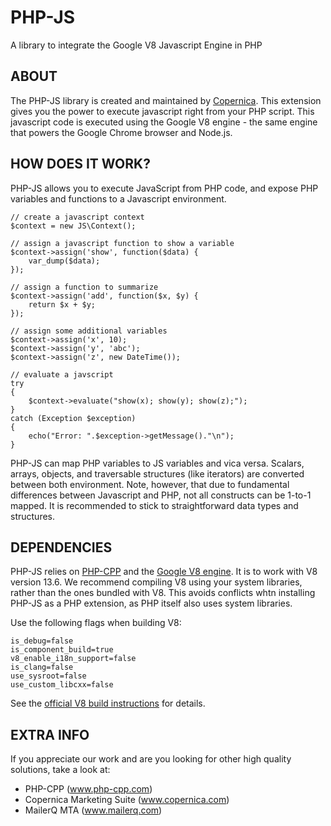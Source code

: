 # PHP-JS

A library to integrate the Google V8 Javascript Engine in PHP

## ABOUT

The PHP-JS library is created and maintained by [Copernica](https://www.copernica.com). This extension
gives you the power to execute javascript right from your PHP script.
This javascript code is executed using the Google V8 engine - the same engine
that powers the Google Chrome browser and Node.js.


## HOW DOES IT WORK?

PHP-JS allows you to execute JavaScript from PHP code, and expose PHP variables
and functions to a Javascript environment. 

```
// create a javascript context
$context = new JS\Context();

// assign a javascript function to show a variable
$context->assign('show', function($data) {
    var_dump($data);
});

// assign a function to summarize
$context->assign('add', function($x, $y) {
    return $x + $y;
});

// assign some additional variables
$context->assign('x', 10);
$context->assign('y', 'abc');
$context->assign('z', new DateTime());

// evaluate a javscript
try
{
    $context->evaluate("show(x); show(y); show(z);");
}
catch (Exception $exception)
{
    echo("Error: ".$exception->getMessage()."\n");
}
```

PHP-JS can map PHP variables to JS variables and vica versa. Scalars, arrays, objects,
and traversable structures (like iterators) are converted between both environment. Note,
however, that due to fundamental differences between Javascript and PHP, not all
constructs can be 1-to-1 mapped. It is recommended to stick to straightforward
data types and structures.


## DEPENDENCIES

PHP-JS relies on [PHP-CPP](http://www.php-cpp.com) and the [Google V8 engine](https://v8.dev/).
It is to work with V8 version 13.6. We recommend compiling V8 using your system libraries,
rather than the ones bundled with V8. This avoids conflicts whtn installing PHP-JS as a PHP
extension, as PHP itself also uses system libraries.

Use the following flags when building V8:

```
is_debug=false
is_component_build=true
v8_enable_i18n_support=false
is_clang=false
use_sysroot=false
use_custom_libcxx=false
```

See the [official V8 build instructions](https://v8.dev/docs/build-gn) for details.


## EXTRA INFO

If you appreciate our work and are you looking for other high quality solutions, take
a look at:

* PHP-CPP (www.php-cpp.com)
* Copernica Marketing Suite (www.copernica.com)
* MailerQ MTA (www.mailerq.com)

